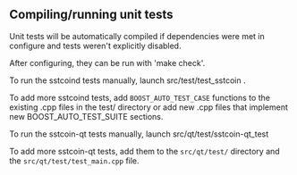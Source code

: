 Compiling/running unit tests
------------------------------------

Unit tests will be automatically compiled if dependencies were met in configure
and tests weren't explicitly disabled.

After configuring, they can be run with 'make check'.

To run the sstcoind tests manually, launch src/test/test_sstcoin .

To add more sstcoind tests, add `BOOST_AUTO_TEST_CASE` functions to the existing
.cpp files in the test/ directory or add new .cpp files that
implement new BOOST_AUTO_TEST_SUITE sections.

To run the sstcoin-qt tests manually, launch src/qt/test/sstcoin-qt_test

To add more sstcoin-qt tests, add them to the `src/qt/test/` directory and
the `src/qt/test/test_main.cpp` file.
